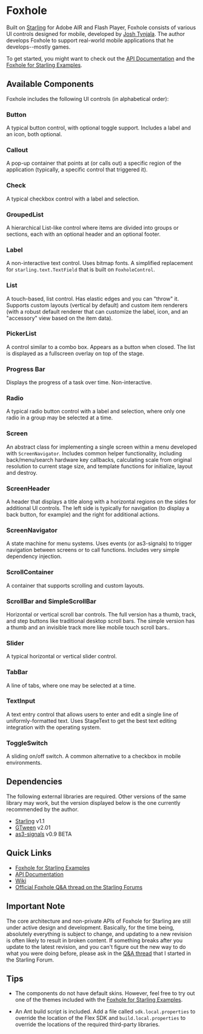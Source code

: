 # Foxhole

Built on [Starling](http://gamua.com/starling/) for Adobe AIR and Flash Player, Foxhole consists of various UI controls designed for mobile, developed by [Josh Tynjala](http://twitter.com/joshtynjala). The author develops Foxhole to support real-world mobile applications that he develops--mostly games.

To get started, you might want to check out the [API Documentation](http://www.flashtoolbox.com/foxhole-starling/documentation/) and the [Foxhole for Starling Examples](https://github.com/joshtynjala/foxhole-starling-examples).

## Available Components

Foxhole includes the following UI controls (in alphabetical order):

### Button
A typical button control, with optional toggle support. Includes a label and an icon, both optional.

### Callout
A pop-up container that points at (or calls out) a specific region of the application (typically, a specific control that triggered it).

### Check
A typical checkbox control with a label and selection.

### GroupedList
A hierarchical List-like control where items are divided into groups or sections, each with an optional header and an optional footer.

### Label
A non-interactive text control. Uses bitmap fonts. A simplified replacement for `starling.text.TextField` that is built on `FoxholeControl`.

### List
A touch-based, list control. Has elastic edges and you can "throw" it. Supports custom layouts (vertical by default) and custom item renderers (with a robust default renderer that can customize the label, icon, and an "accessory" view based on the item data).

### PickerList
A control similar to a combo box. Appears as a button when closed. The list is displayed as a fullscreen overlay on top of the stage.

### Progress Bar
Displays the progress of a task over time. Non-interactive.

### Radio
A typical radio button control with a label and selection, where only one radio in a group may be selected at a time.

### Screen
An abstract class for implementing a single screen within a menu developed with `ScreenNavigator`. Includes common helper functionality, including back/menu/search hardware key callbacks, calculating scale from original resolution to current stage size, and template functions for initialize, layout and destroy.

### ScreenHeader
A header that displays a title along with a horizontal regions on the sides for additional UI controls. The left side is typically for navigation (to display a back button, for example) and the right for additional actions.

### ScreenNavigator
A state machine for menu systems. Uses events (or as3-signals) to trigger navigation between screens or to call functions. Includes very simple dependency injection.

### ScrollContainer
A container that supports scrolling and custom layouts.

### ScrollBar and SimpleScrollBar
Horizontal or vertical scroll bar controls. The full version has a thumb, track, and step buttons like traditional desktop scroll bars. The simple version has a thumb and an invisible track more like mobile touch scroll bars..

### Slider
A typical horizontal or vertical slider control.

### TabBar
A line of tabs, where one may be selected at a time.

### TextInput
A text entry control that allows users to enter and edit a single line of uniformly-formatted text. Uses StageText to get the best text editing integration with the operating system.

### ToggleSwitch
A sliding on/off switch. A common alternative to a checkbox in mobile environments.

## Dependencies

The following external libraries are required. Other versions of the same library may work, but the version displayed below is the one currently recommended by the author.

* [Starling](http://gamua.com/starling/) v1.1
* [GTween](http://gskinner.com/libraries/gtween/) v2.01
* [as3-signals](https://github.com/robertpenner/as3-signals) v0.9 BETA

## Quick Links

* [Foxhole for Starling Examples](https://github.com/joshtynjala/foxhole-starling-examples)
* [API Documentation](http://www.flashtoolbox.com/foxhole-starling/documentation/)
* [Wiki](https://github.com/joshtynjala/foxhole-starling/wiki)
* [Official Foxhole Q&A thread on the Starling Forums](http://forum.starling-framework.org/topic/official-foxhole-components-qa)

## Important Note

The core architecture and non-private APIs of Foxhole for Starling are still under active design and development. Basically, for the time being, absolutely everything is subject to change, and updating to a new revision is often likely to result in broken content. If something breaks after you update to the latest revision, and you can't figure out the new way to do what you were doing before, please ask in the [Q&A thread](http://forum.starling-framework.org/topic/official-foxhole-components-qa) that I started in the Starling Forum.

## Tips

* The components do not have default skins. However, feel free to try out one of the themes included with the [Foxhole for Starling Examples](https://github.com/joshtynjala/foxhole-starling-examples).

* An Ant build script is included. Add a file called `sdk.local.properties` to override the location of the Flex SDK and `build.local.properties` to override the locations of the required third-party libraries.